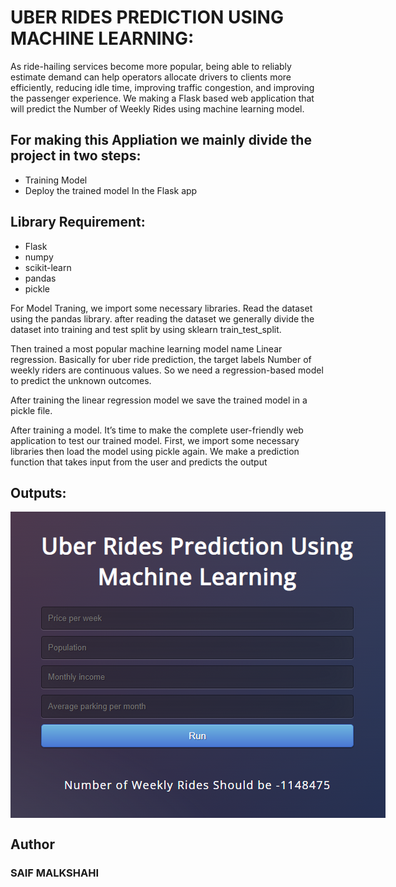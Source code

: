# UBER RIDES PREDICTION USING MACHINE LEARNING:

As ride-hailing services become more popular, being able to reliably estimate demand can help operators allocate drivers to clients more efficiently, reducing idle time, improving traffic congestion, and improving the passenger experience.
We making a Flask based web application that will predict the Number of Weekly Rides using machine learning model.

## For making this Appliation we mainly divide the project in two steps:
* Training Model
* Deploy the trained model In the Flask app

## Library Requirement:
* Flask
* numpy
* scikit-learn
* pandas
* pickle

For Model Traning, we import some necessary libraries. Read the dataset using the pandas library. after reading the dataset we generally divide the dataset into training and test split by using sklearn train_test_split.

Then trained a most popular machine learning model name Linear regression. Basically for uber ride prediction, the target labels Number of weekly riders are continuous values. So we need a regression-based model to predict the unknown outcomes.

After training the linear regression model we save the trained model in a pickle file.

After training a model. It’s time to make the complete user-friendly web application to test our trained model. First, we import some necessary libraries then load the model using pickle again. We make a prediction function that takes input from the user and predicts the output

## Outputs:
<img align="center" alt="PNG" src="https://raw.githubusercontent.com/saifalbaghdadi/UberL_Prediction_ML/main/templates/Outputs.png" width="600px" data-canonical- style="max-width: 250%">

## Author
### SAIF MALKSHAHI


